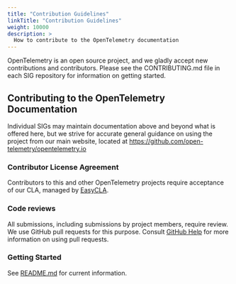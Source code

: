 ```yaml
---
title: "Contribution Guidelines"
linkTitle: "Contribution Guidelines"
weight: 10000
description: >
  How to contribute to the OpenTelemetry documentation
---
```


OpenTelemetry is an open source project, and we gladly accept new contributions and contributors. Please see the CONTRIBUTING.md file in each SIG repository for information on getting started.

## Contributing to the OpenTelemetry Documentation

Individual SIGs may maintain documentation above and beyond what is offered here, but we strive for accurate general guidance on using the project from our main website, located at <https://github.com/open-telemetry/opentelemetry.io>

### Contributor License Agreement

Contributors to this and other OpenTelemetry projects require acceptance of our CLA, managed by [EasyCLA](https://lfcla.com/).

### Code reviews

All submissions, including submissions by project members, require review. We
use GitHub pull requests for this purpose. Consult
[GitHub Help](https://help.github.com/articles/about-pull-requests/) for more
information on using pull requests.

### Getting Started

See [README.md](https://github.com/open-telemetry/opentelemetry.io#readme) for current information.
